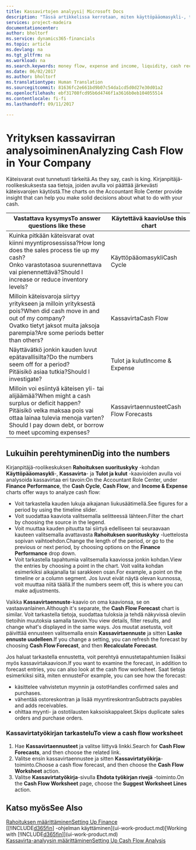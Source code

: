 ```yaml
---
title: Kassavirtojen analyysi| Microsoft Docs
description: "Tässä artikkelissa kerrotaan, miten käyttöpääomasykli-, tulot ja kulut-, kassavirta- ja kassavirtaennustekaavioilla voidaan analysoida yrityksen historiallista ja tulevaa kassavirran liikkumista."
services: project-madeira
documentationcenter: 
author: bholtorf
ms.service: dynamics365-financials
ms.topic: article
ms.devlang: na
ms.tgt_pltfrm: na
ms.workload: na
ms.search.keywords: money flow, expense and income, liquidity, cash receipts minus cash payments, Cartera
ms.date: 06/02/2017
ms.author: bholtorf
ms.translationtype: Human Translation
ms.sourcegitcommit: 81636fc2e661bd9b07c54da1cd5d0d27e30d01a2
ms.openlocfilehash: ebf31708fcd95b6d4746f1a3616b0eb104055514
ms.contentlocale: fi-fi
ms.lasthandoff: 09/11/2017

---
```

# <a name="analyzing-cash-flow-in-your-company"></a><span data-ttu-id="9a923-103">Yrityksen kassavirran analysoiminen</span><span class="sxs-lookup"><span data-stu-id="9a923-103">Analyzing Cash Flow in Your Company</span></span>
<span data-ttu-id="9a923-104">Käteisvarat ovat tunnetusti tärkeitä.</span><span class="sxs-lookup"><span data-stu-id="9a923-104">As they say, cash is king.</span></span> <span data-ttu-id="9a923-105">Kirjanpitäjä-roolikeskuksesta saa tietoja, joiden avulla voi päättää järkevästi käteisvarojen käytöstä.</span><span class="sxs-lookup"><span data-stu-id="9a923-105">The charts on the Accountant Role Center provide insight that can help you make solid decisions about what to do with your cash.</span></span>  

| <span data-ttu-id="9a923-106">Vastattava kysymys</span><span class="sxs-lookup"><span data-stu-id="9a923-106">To answer questions like these</span></span> | <span data-ttu-id="9a923-107">Käytettävä kaavio</span><span class="sxs-lookup"><span data-stu-id="9a923-107">Use this chart</span></span> |
| --- | --- |
| <span data-ttu-id="9a923-108">Kuinka pitkään käteisvarat ovat kiinni myyntiprosessissa?</span><span class="sxs-lookup"><span data-stu-id="9a923-108">How long does the sales process tie up my cash?</span></span></br> <span data-ttu-id="9a923-109">Onko varastotasoa suurennettava vai pienennettävä?</span><span class="sxs-lookup"><span data-stu-id="9a923-109">Should I increase or reduce inventory levels?</span></span> |<span data-ttu-id="9a923-110">Käyttöpääomasykli</span><span class="sxs-lookup"><span data-stu-id="9a923-110">Cash Cycle</span></span> |
| <span data-ttu-id="9a923-111">Milloin käteisvaroja siirtyy yritykseen ja milloin yrityksestä pois?</span><span class="sxs-lookup"><span data-stu-id="9a923-111">When did cash move in and out of my company?</span></span></br> <span data-ttu-id="9a923-112">Ovatko tietyt jaksot muita jaksoja parempia?</span><span class="sxs-lookup"><span data-stu-id="9a923-112">Are some periods better than others?</span></span> |<span data-ttu-id="9a923-113">Kassavirta</span><span class="sxs-lookup"><span data-stu-id="9a923-113">Cash Flow</span></span> |
| <span data-ttu-id="9a923-114">Näyttävätkö jonkin kauden luvut epätavallisilta?</span><span class="sxs-lookup"><span data-stu-id="9a923-114">Do the numbers seem off for a period?</span></span></br> <span data-ttu-id="9a923-115">Pitäisikö asiaa tutkia?</span><span class="sxs-lookup"><span data-stu-id="9a923-115">Should I investigate?</span></span> |<span data-ttu-id="9a923-116">Tulot ja kulut</span><span class="sxs-lookup"><span data-stu-id="9a923-116">Income & Expense</span></span> |
| <span data-ttu-id="9a923-117">Milloin voi esiintyä käteisen yli- tai alijäämää?</span><span class="sxs-lookup"><span data-stu-id="9a923-117">When might a cash surplus or deficit happen?</span></span></br> <span data-ttu-id="9a923-118">Pitäisikö velka maksaa pois vai ottaa lainaa tulevia menoja varten?</span><span class="sxs-lookup"><span data-stu-id="9a923-118">Should I pay down debt, or borrow to meet upcoming expenses?</span></span> |<span data-ttu-id="9a923-119">Kassavirtaennusteet</span><span class="sxs-lookup"><span data-stu-id="9a923-119">Cash Flow Forecasts</span></span> |

## <a name="dig-into-the-numbers"></a><span data-ttu-id="9a923-120">Lukuihin perehtyminen</span><span class="sxs-lookup"><span data-stu-id="9a923-120">Dig into the numbers</span></span>
<span data-ttu-id="9a923-121">Kirjanpitäjä-roolikeskuksen **Rahoituksen suorituskyky** -kohdan **Käyttöpääomasykli**-, **Kassavirta**- ja **Tulot ja kulut** -kaavioiden avulla voi analysoida kassavirtaa eri tavoin:</span><span class="sxs-lookup"><span data-stu-id="9a923-121">On the Accountant Role Center, under **Finance Performance**, the **Cash Cycle**, **Cash Flow**, and **Income & Expense** charts offer ways to analyze cash flow:</span></span>  

* <span data-ttu-id="9a923-122">Voit tarkastella kauden lukuja aikajanan liukusäätimellä.</span><span class="sxs-lookup"><span data-stu-id="9a923-122">See figures for a period by using the timeline slider.</span></span>  
* <span data-ttu-id="9a923-123">Voit suodattaa kaaviota valitsemalla selitteessä lähteen.</span><span class="sxs-lookup"><span data-stu-id="9a923-123">Filter the chart by choosing the source in the legend.</span></span>  
* <span data-ttu-id="9a923-124">Voit muuttaa kauden pituutta tai siirtyä edelliseen tai seuraavaan kauteen valitsemalla avattavasta **Rahoituksen suorituskyky** -luettelosta sopivan vaihtoehdon.</span><span class="sxs-lookup"><span data-stu-id="9a923-124">Change the length of the period, or go to the previous or next period, by choosing options on the **Finance Performance** drop down.</span></span>  
* <span data-ttu-id="9a923-125">Voit tarkastella tapahtumia valitsemalla kaaviossa jonkin kohdan.</span><span class="sxs-lookup"><span data-stu-id="9a923-125">View the entries by choosing a point in the chart.</span></span> <span data-ttu-id="9a923-126">Voit valita kohdan esimerkiksi aikajanalla tai sarakkeen osan.</span><span class="sxs-lookup"><span data-stu-id="9a923-126">For example, a point on the timeline or a column segment.</span></span> <span data-ttu-id="9a923-127">Jos luvut eivät näytä olevan kunnossa, voit muuttaa niitä täällä.</span><span class="sxs-lookup"><span data-stu-id="9a923-127">If the numbers seem off, this is where you can make adjustments.</span></span>  

<span data-ttu-id="9a923-128">Vaikka **Kassavirtaennuste**-kaavio on oma kaavionsa, se on vastaavanlainen.</span><span class="sxs-lookup"><span data-stu-id="9a923-128">Although it's separate, the **Cash Flow Forecast** chart is similar.</span></span> <span data-ttu-id="9a923-129">Voit tarkastella tietoja, suodattaa tuloksia ja tehdä näkyvissä oleviin tietoihin muutoksia samalla tavoin.</span><span class="sxs-lookup"><span data-stu-id="9a923-129">You view details, filter results, and change what's displayed in the same ways.</span></span> <span data-ttu-id="9a923-130">Jos muutat asetusta, voit päivittää ennusteen valitsemalla ensin **Kassavirtaennuste** ja sitten **Laske ennuste uudelleen**.</span><span class="sxs-lookup"><span data-stu-id="9a923-130">If you change a setting, you can refresh the forecast by choosing **Cash Flow Forecast**, and then **Recalculate Forecast**.</span></span>

<span data-ttu-id="9a923-131">Jos haluat tarkastella ennustetta, voit perehtyä ennustetapahtumien lisäksi myös kassavirtakaavioon.</span><span class="sxs-lookup"><span data-stu-id="9a923-131">If you want to examine the forecast, in addition to forecast entries, you can also look at the cash flow worksheet.</span></span> <span data-ttu-id="9a923-132">Saat tietoja esimerkiksi siitä, miten ennuste</span><span class="sxs-lookup"><span data-stu-id="9a923-132">For example, you can see how the forecast:</span></span>

* <span data-ttu-id="9a923-133">käsittelee vahvistetun myynnin ja ostot</span><span class="sxs-lookup"><span data-stu-id="9a923-133">Handles confirmed sales and purchases.</span></span>  
* <span data-ttu-id="9a923-134">vähentää ostoreskontran ja lisää myyntireskontran</span><span class="sxs-lookup"><span data-stu-id="9a923-134">Subtracts payables and adds receivables.</span></span>  
* <span data-ttu-id="9a923-135">ohittaa myynti- ja ostotilausten kaksoiskappaleet.</span><span class="sxs-lookup"><span data-stu-id="9a923-135">Skips duplicate sales orders and purchase orders.</span></span>  

### <a name="to-view-a-cash-flow-worksheet"></a><span data-ttu-id="9a923-136">Kassavirtatyökirjan tarkastelu</span><span class="sxs-lookup"><span data-stu-id="9a923-136">To view a cash flow worksheet</span></span>
1. <span data-ttu-id="9a923-137">Hae **Kassavirtaennusteet** ja valitse liittyvä linkki.</span><span class="sxs-lookup"><span data-stu-id="9a923-137">Search for **Cash Flow Forecasts**, and then choose the related link.</span></span>  
2. <span data-ttu-id="9a923-138">Valitse ensin kassavirtaennustee ja sitten **Kassavirtatyökirja**-toiminto.</span><span class="sxs-lookup"><span data-stu-id="9a923-138">Choose a cash flow forecast, and then choose the **Cash Flow Worksheet** action.</span></span>  
3. <span data-ttu-id="9a923-139">Valitse **Kassavirtatyökirja**-sivulla **Ehdota työkirjan rivejä** -toiminto.</span><span class="sxs-lookup"><span data-stu-id="9a923-139">On the **Cash Flow Worksheet** page, choose the **Suggest Worksheet Lines** action.</span></span>  

## <a name="see-also"></a><span data-ttu-id="9a923-140">Katso myös</span><span class="sxs-lookup"><span data-stu-id="9a923-140">See Also</span></span>
[<span data-ttu-id="9a923-141">Rahoituksen määrittäminen</span><span class="sxs-lookup"><span data-stu-id="9a923-141">Setting Up Finance</span></span>](finance-setup-finance.md)  
<span data-ttu-id="9a923-142">[[!INCLUDE[d365fin](includes/d365fin_md.md)] -ohjelman käyttäminen](ui-work-product.md)</span><span class="sxs-lookup"><span data-stu-id="9a923-142">[Working with [!INCLUDE[d365fin](includes/d365fin_md.md)]](ui-work-product.md)</span></span>  
[<span data-ttu-id="9a923-143">Kassavirta-analyysin määrittäminen</span><span class="sxs-lookup"><span data-stu-id="9a923-143">Setting Up Cash Flow Analysis</span></span>](finance-setup-cash-flow-analyses.md)  

